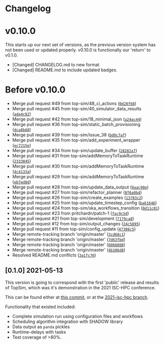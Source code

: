 # Changelog

# v0.10.0

This starts up our next set of versions, as the previous version system has not been used or updated properly. v0.10.0 is functionally our 'return' to v0.1.0.

- [Changed] CHANGELOG.md to new format 
- [Changed] README.md to include updated badges. 


# Before v0.10.0

- Merge pull request #49 from top-sim/48_ci_actions ([`0d28f68`](https://github.com/top-sim/topsim/commit/0d28f6844ac52dfa883abc9077800e2c45d99742))
- Merge pull request #45 from top-sim/40_simulator_data_results ([`ade4c82`](https://github.com/top-sim/topsim/commit/ade4c8203a040d59c631e58d982ab98df1ea5360))
- Merge pull request #42 from top-sim/18_minimal_json ([`a24ac44`](https://github.com/top-sim/topsim/commit/a24ac44990d3be5d4eb4bfdc565fe622cf6c2063))
- Merge pull request #36 from top-sim/static_batch_provisioning ([`dca8b68`](https://github.com/top-sim/topsim/commit/dca8b68c165608dde3f00743584ba28b87d4a18c))
- Merge pull request #39 from top-sim/issue_38 ([`bd0c7af`](https://github.com/top-sim/topsim/commit/bd0c7af62cef8b998089dfd225fe5debaefdbae3))
- Merge pull request #35 from top-sim/add_experiment_wrapper ([`ec7215e`](https://github.com/top-sim/topsim/commit/ec7215e661c725ef542960c56fb733b9371748f0))
- Merge pull request #34 from top-sim/update_buffer ([`28282a7`](https://github.com/top-sim/topsim/commit/28282a753cb388322ed748aa48326c2818337300))
- Merge pull request #31 from top-sim/addMemoryToTaskRuntime ([`2333845`](https://github.com/top-sim/topsim/commit/23338458cac9326e3e5726f3392081ff280b2c04))
- Merge pull request #30 from top-sim/addMemoryToTaskRuntime ([`4c4133a`](https://github.com/top-sim/topsim/commit/4c4133a1a22fff308728135363c007e71e44731a))
- Merge pull request #29 from top-sim/addMemoryToTaskRuntime ([`eb7ed8d`](https://github.com/top-sim/topsim/commit/eb7ed8d944fb52ca4c35ed2cee0c9b673a0014df))
- Merge pull request #28 from top-sim/update_data_output ([`9aac98e`](https://github.com/top-sim/topsim/commit/9aac98ee6f0c79c0f2f34634efe1cf9a83f481c9))
- Merge pull request #27 from top-sim/refactor_planner ([`076a0b4`](https://github.com/top-sim/topsim/commit/076a0b4d72206d3e326473c666dc328e1f4c5619))
- Merge pull request #26 from top-sim/create_examples ([`13783c2`](https://github.com/top-sim/topsim/commit/13783c288977ff2720bcebf8928105c43f61a578))
- Merge pull request #25 from top-sim/update_timestep_config ([`ba61646`](https://github.com/top-sim/topsim/commit/ba6164685c3f0e95212811b08b7aa279692242bc))
- Merge pull request #24 from top-sim/ska_workflows_transition ([`0d11c01`](https://github.com/top-sim/topsim/commit/0d11c016ef034703b28b0f2a9c4692ddbad81bae))
- Merge pull request #23 from pritchardn/patch-1 ([`fac9c5d`](https://github.com/top-sim/topsim/commit/fac9c5daa462cbacbcb16feb3ba52342e4065b35))
- Merge pull request #21 from top-sim/development ([`7179ca8`](https://github.com/top-sim/topsim/commit/7179ca83a05dfca00a770538887f2aea7d3327c0))
- Merge pull request #12 from top-sim/output_changes ([`24c5895`](https://github.com/top-sim/topsim/commit/24c5895fcdc4693947fa931e86fe8bc3aaea2067))
- Merge pull request #11 from top-sim/config_update ([`47308c5`](https://github.com/top-sim/topsim/commit/47308c550ef89415a15379f14ac7e2f5cc9b9d27))
- Merge remote-tracking branch 'origin/master' ([`3cd68c1`](https://github.com/top-sim/topsim/commit/3cd68c1f9d5f369ac94ec7fd5c00e048d0e40645))
- Merge remote-tracking branch 'origin/master' ([`7d63fbd`](https://github.com/top-sim/topsim/commit/7d63fbdb859349d98fb49d4b5f352bd0796df452))
- Merge remote-tracking branch 'origin/master' ([`6068808`](https://github.com/top-sim/topsim/commit/6068808264d6c54b17afb8768f16e923b3b2b1ee))
- Merge remote-tracking branch 'origin/master' ([`4b106d8`](https://github.com/top-sim/topsim/commit/4b106d833838e9d2eadf57d8fd66ad28a27a11f0))
- Resolved README.md conflicts ([`3a1fc76`](https://github.com/top-sim/topsim/commit/3a1fc76dd195ed754c100546879dc90e244c9b68))

## [0.1.0] 2021-05-13
This version is going to correspond with the first 'public' release and results of TopSim, which was it's demonstration in the 2021 ISC-HPC conference. 

This can be found either at [this commit](https://github.com/top-sim/topsim/commit/d9f43315d83ff814ac5e4b474f9ac8eeab1c0180), or at the [2021-isc-hpc branch](https://github.com/top-sim/topsim/tree/2021-isc-hpc).

Functionality that existed included: 
- Complete simulation run using configuration files and workflows
- Scheduling algorithm integration with SHADOW library
- Data output as `panda` pickles 
- Runtime-delays with tasks
- Test coverage of >80%.
